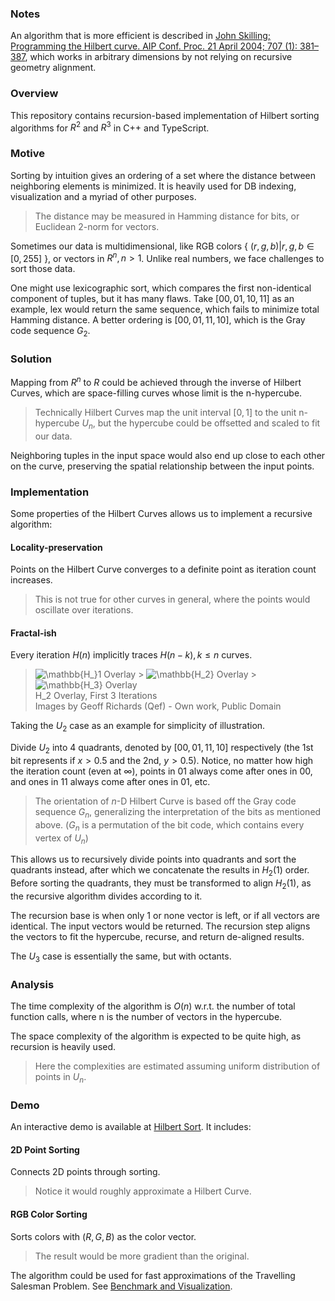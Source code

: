 ### Notes

An algorithm that is more efficient is described in
[John Skilling; Programming the Hilbert curve. AIP Conf. Proc. 21 April 2004; 707 (1): 381–387](https://doi.org/10.1063/1.1751381),
which works in arbitrary dimensions by not relying on recursive geometry alignment.

### Overview

This repository contains recursion-based implementation of Hilbert sorting algorithms for $R^2$ and
$R^3$ in C++ and TypeScript.

### Motive

Sorting by intuition gives an ordering of a set where the distance between neighboring elements is
minimized. It is heavily used for DB indexing, visualization and a myriad of other purposes.

> The distance may be measured in Hamming distance for bits, or Euclidean 2-norm for vectors.

Sometimes our data is multidimensional, like RGB colors { $(r, g, b) | r, g, b \in [0, 255]$ }, or
vectors in $R^n, n \gt 1$. Unlike real numbers, we face challenges to sort those data.

One might use lexicographic sort, which compares the first non-identical component of tuples, but it
has many flaws. Take $[00, 01, 10, 11]$ as an example, lex would return the same sequence, which
fails to minimize total Hamming distance. A better ordering is $[00, 01, 11, 10]$, which is the Gray
code sequence $G_2$.

### Solution

Mapping from $R^n$ to $R$ could be achieved through the inverse of Hilbert Curves, which are
space-filling curves whose limit is the n-hypercube.

> Technically Hilbert Curves map the unit interval $[0, 1]$ to the unit n-hypercube $U_n$, but the
> hypercube could be offsetted and scaled to fit our data.

Neighboring tuples in the input space would also end up close to each other on the curve, preserving
the spatial relationship between the input points.

### Implementation

Some properties of the Hilbert Curves allows us to implement a recursive algorithm:

#### Locality-preservation

Points on the Hilbert Curve converges to a definite point as iteration count increases.

> This is not true for other curves in general, where the points would oscillate over iterations.

#### Fractal-ish

Every iteration $H(n)$ implicitly traces $H(n-k), k \le n$ curves.

> ![$\mathbb{H_}1$ Overlay](assets/H1_overlay.jpg) >
> ![$\mathbb{H_2}$ Overlay](assets/H2_overlay.jpg) >
> ![$\mathbb{H_3}$ Overlay](assets/H3_overlay.jpg)  
> H_2 Overlay, First 3 Iterations  
> Images by Geoff Richards (Qef) - Own work, Public Domain

Taking the $U_2$ case as an example for simplicity of illustration.

Divide $U_2$ into 4 quadrants, denoted by $[00, 01, 11, 10]$ respectively (the 1st bit represents if
$x \gt 0.5$ and the 2nd, $y \gt 0.5$). Notice, no matter how high the iteration count (even at
$\infty$), points in $01$ always come after ones in $00$, and ones in $11$ always come after ones in
$01$, etc.

> The orientation of $n$-D Hilbert Curve is based off the Gray code sequence $G_n$, generalizing the
> interpretation of the bits as mentioned above. ($G_n$ is a permutation of the bit code, which
> contains every vertex of $U_n$)

This allows us to recursively divide points into quadrants and sort the quadrants instead, after
which we concatenate the results in $H_2(1)$ order. Before sorting the quadrants, they must be
transformed to align $H_2(1)$, as the recursive algorithm divides according to it.

The recursion base is when only 1 or none vector is left, or if all vectors are identical. The input
vectors would be returned. The recursion step aligns the vectors to fit the hypercube, recurse, and
return de-aligned results.

The $U_3$ case is essentially the same, but with octants.

### Analysis

The time complexity of the algorithm is $O(n)$ w.r.t. the number of total function calls, where n is
the number of vectors in the hypercube.

The space complexity of the algorithm is expected to be quite high, as recursion is heavily used.

> Here the complexities are estimated assuming uniform distribution of points in $U_n$.

### Demo

An interactive demo is available at [Hilbert Sort](https://wavim.github.io/hilbert-sort). It
includes:

#### 2D Point Sorting

Connects 2D points through sorting.

> Notice it would roughly approximate a Hilbert Curve.

#### RGB Color Sorting

Sorts colors with $(R, G, B)$ as the color vector.

> The result would be more gradient than the original.

The algorithm could be used for fast approximations of the Travelling Salesman Problem. See
[Benchmark and Visualization](https://github.com/wavim/hilbert-tsp-bench).
